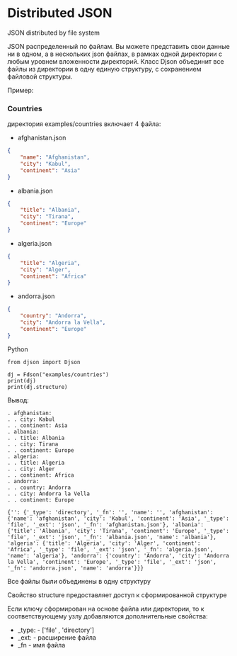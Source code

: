 # Distributed JSON

JSON distributed by file system

JSON распределенный по файлам.
Вы можете представить свои данные ни в одном, а в нескольких json файлах, в рамках одной директории с любым уровнем вложенности директорий. 
Класс Djson объединит все файлы из директории в одну единую структуру, с сохранением файловой структуры. 

Пример:

### Countries

директория examples/countries включает 4 файла:

- afghanistan.json
```json
{
	"name": "Afghanistan",
    "city": "Kabul",
	"continent": "Asia"
}
```
- albania.json
```json
{
	"title": "Albania",
	"city": "Tirana",
	"continent": "Europe"
}
```
- algeria.json
```json
{
	"title": "Algeria",
	"city": "Alger",
	"continent": "Africa"	
}
```
- andorra.json
```json
{
	"country": "Andorra",
	"city": "Andorra la Vella",
	"continent": "Europe"	
}
```

Python

``` phyton
from djson import Djson

dj = Fdson("examples/countries")
print(dj)
print(dj.structure)
```

Вывод:

```
. afghanistan:
. . city: Kabul
. . continent: Asia
. albania:
. . title: Albania
. . city: Tirana
. . continent: Europe
. algeria:
. . title: Algeria
. . city: Alger
. . continent: Africa
. andorra:
. . country: Andorra
. . city: Andorra la Vella
. . continent: Europe

{'': {'_type': 'directory', '_fn': '', 'name': '', 'afghanistan': {'name': 'afghanistan', 'city': 'Kabul', 'continent': 'Asia', '_type': 'file', '_ext': 'json', '_fn': 'afghanistan.json'}, 'albania': {'title': 'Albania', 'city': 'Tirana', 'continent': 'Europe', '_type': 'file', '_ext': 'json', '_fn': 'albania.json', 'name': 'albania'}, 'algeria': {'title': 'Algeria', 'city': 'Alger', 'continent': 'Africa', '_type': 'file', '_ext': 'json', '_fn': 'algeria.json', 'name': 'algeria'}, 'andorra': {'country': 'Andorra', 'city': 'Andorra la Vella', 'continent': 'Europe', '_type': 'file', '_ext': 'json', '_fn': 'andorra.json', 'name': 'andorra'}}}
```

Все файлы были объединены в одну структуру

Свойство structure предоставляет доступ к сформированной структуре

Если ключу сформирован на основе файла или директории, то к соответствующему узлу добавляются дополнительные свойства:

- _type: - ['file' , 'directory']
- _ext: - расширение файла
- _fn - имя файла